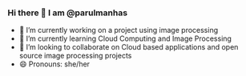 ### Hi there 👋 I am @parulmanhas

- 🔭 I’m currently working on a project using image processing
- 🌱 I’m currently learning Cloud Computing and Image Processing
- 👯 I’m looking to collaborate on Cloud based applications and open source image processing projects
- 😄 Pronouns: she/her

